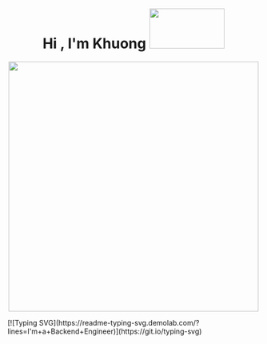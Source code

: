 <h1 align="center"><b>Hi , I'm Khuong </b><img src='https://media.giphy.com/media/bcKmIWkUMCjVm/giphy.gif' width='150' height="80"></h1>
<p align="center">
    <img width="500" src="https://i.imgur.com/uKfDhbj.jpg">
</p>
[![Typing SVG](https://readme-typing-svg.demolab.com/?lines=I'm+a+Backend+Engineer)](https://git.io/typing-svg)
